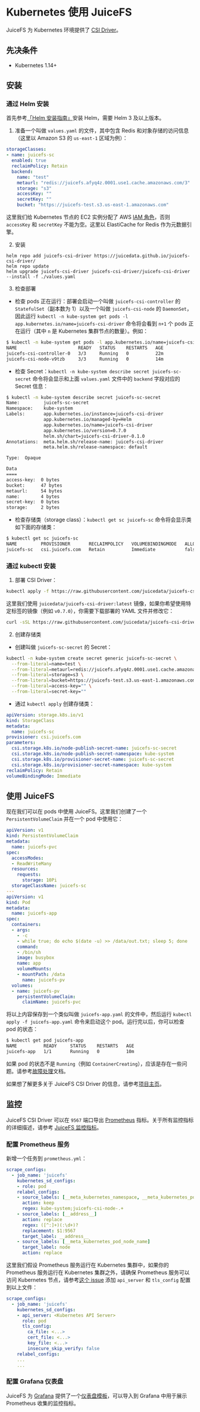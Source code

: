 # Kubernetes 使用 JuiceFS

JuiceFS 为 Kubernetes 环境提供了 [CSI Driver](https://github.com/juicedata/juicefs-csi-driver)。


## 先决条件

- Kubernetes 1.14+


## 安装

### 通过 Helm 安装

首先参考[「Helm 安装指南」](https://github.com/helm/helm#install)安装 Helm，需要 Helm 3 及以上版本。

1. 准备一个叫做 `values.yaml` 的文件，其中包含 Redis 和对象存储的访问信息（这里以 Amazon S3 的 `us-east-1` 区域为例）：

```yaml
storageClasses:
- name: juicefs-sc
  enabled: true
  reclaimPolicy: Retain
  backend:
    name: "test"
    metaurl: "redis://juicefs.afyq4z.0001.use1.cache.amazonaws.com/3"
    storage: "s3"
    accessKey: ""
    secretKey: ""
    bucket: "https://juicefs-test.s3.us-east-1.amazonaws.com"
```

这里我们给 Kubernetes 节点的 EC2 实例分配了 AWS [IAM 角色](https://docs.aws.amazon.com/IAM/latest/UserGuide/id_roles_use_switch-role-ec2.html)，否则 `accessKey` 和 `secretKey` 不能为空。这里以 ElastiCache for Redis 作为元数据引擎。

2. 安装

```shell
helm repo add juicefs-csi-driver https://juicedata.github.io/juicefs-csi-driver/
helm repo update
helm upgrade juicefs-csi-driver juicefs-csi-driver/juicefs-csi-driver --install -f ./values.yaml
```

3. 检查部署

- 检查 pods 正在运行：部署会启动一个叫做 `juicefs-csi-controller` 的 `StatefulSet`（副本数为 1）以及一个叫做 `juicefs-csi-node` 的 `DaemonSet`，因此运行 `kubectl -n kube-system get pods -l app.kubernetes.io/name=juicefs-csi-driver` 命令将会看到 `n+1` 个 pods 正在运行（其中 `n` 是 Kubernetes 集群节点的数量）。例如：

```sh
$ kubectl -n kube-system get pods -l app.kubernetes.io/name=juicefs-csi-driver
NAME                       READY   STATUS    RESTARTS   AGE
juicefs-csi-controller-0   3/3     Running   0          22m
juicefs-csi-node-v9tzb     3/3     Running   0          14m
```

- 检查 Secret：`kubectl -n kube-system describe secret juicefs-sc-secret` 命令将会显示和上面 `values.yaml` 文件中的 `backend` 字段对应的 Secret 信息：

```sh
$ kubectl -n kube-system describe secret juicefs-sc-secret
Name:         juicefs-sc-secret
Namespace:    kube-system
Labels:       app.kubernetes.io/instance=juicefs-csi-driver
              app.kubernetes.io/managed-by=Helm
              app.kubernetes.io/name=juicefs-csi-driver
              app.kubernetes.io/version=0.7.0
              helm.sh/chart=juicefs-csi-driver-0.1.0
Annotations:  meta.helm.sh/release-name: juicefs-csi-driver
              meta.helm.sh/release-namespace: default

Type:  Opaque

Data
====
access-key:  0 bytes
bucket:      47 bytes
metaurl:     54 bytes
name:        4 bytes
secret-key:  0 bytes
storage:     2 bytes
```

- 检查存储类（storage class）：`kubectl get sc juicefs-sc` 命令将会显示类如下面的存储类：

```sh
$ kubectl get sc juicefs-sc
NAME         PROVISIONER       RECLAIMPOLICY   VOLUMEBINDINGMODE   ALLOWVOLUMEEXPANSION   AGE
juicefs-sc   csi.juicefs.com   Retain          Immediate           false                  69m
```

### 通过 kubectl 安装

1. 部署 CSI Driver：

```bash
kubectl apply -f https://raw.githubusercontent.com/juicedata/juicefs-csi-driver/master/deploy/k8s.yaml
```

这里我们使用 `juicedata/juicefs-csi-driver:latest` 镜像，如果你希望使用特定标签的镜像（例如 `v0.7.0`），你需要下载部署的 YAML 文件并修改它：

```bash
curl -sSL https://raw.githubusercontent.com/juicedata/juicefs-csi-driver/master/deploy/k8s.yaml | sed 's@juicedata/juicefs-csi-driver@juicedata/juicefs-csi-driver:v0.7.0@' | kubectl apply -f -
```

2. 创建存储类

- 创建叫做 `juicefs-sc-secret` 的 Secret：

```bash
kubectl -n kube-system create secret generic juicefs-sc-secret \
  --from-literal=name=test \
  --from-literal=metaurl=redis://juicefs.afyq4z.0001.use1.cache.amazonaws.com/3 \
  --from-literal=storage=s3 \
  --from-literal=bucket=https://juicefs-test.s3.us-east-1.amazonaws.com \
  --from-literal=access-key="" \
  --from-literal=secret-key=""

```

- 通过 `kubectl apply` 创建存储类：

```yaml
apiVersion: storage.k8s.io/v1
kind: StorageClass
metadata:
  name: juicefs-sc
provisioner: csi.juicefs.com
parameters:
  csi.storage.k8s.io/node-publish-secret-name: juicefs-sc-secret
  csi.storage.k8s.io/node-publish-secret-namespace: kube-system
  csi.storage.k8s.io/provisioner-secret-name: juicefs-sc-secret
  csi.storage.k8s.io/provisioner-secret-namespace: kube-system
reclaimPolicy: Retain
volumeBindingMode: Immediate
```


## 使用 JuiceFS

现在我们可以在 pods 中使用 JuiceFS。这里我们创建了一个 `PersistentVolumeClaim` 并在一个 pod 中使用它：

```yaml
apiVersion: v1
kind: PersistentVolumeClaim
metadata:
  name: juicefs-pvc
spec:
  accessModes:
  - ReadWriteMany
  resources:
    requests:
      storage: 10Pi
  storageClassName: juicefs-sc
---
apiVersion: v1
kind: Pod
metadata:
  name: juicefs-app
spec:
  containers:
  - args:
    - -c
    - while true; do echo $(date -u) >> /data/out.txt; sleep 5; done
    command:
    - /bin/sh
    image: busybox
    name: app
    volumeMounts:
    - mountPath: /data
      name: juicefs-pv
  volumes:
  - name: juicefs-pv
    persistentVolumeClaim:
      claimName: juicefs-pvc
```

将以上内容保存到一个类似叫做 `juicefs-app.yaml` 的文件中，然后运行 `kubectl apply -f juicefs-app.yaml` 命令来启动这个 pod。运行完以后，你可以检查 pod 的状态：

```sh
$ kubectl get pod juicefs-app
NAME          READY     STATUS    RESTARTS   AGE
juicefs-app   1/1       Running   0          10m
```

如果 pod 的状态不是 `Running`（例如 `ContainerCreating`），应该是存在一些问题。请参考[故障处理](https://github.com/juicedata/juicefs-csi-driver/blob/master/docs/troubleshooting.md)文档。

如果想了解更多关于 JuiceFS CSI Driver 的信息，请参考[项目主页](https://github.com/juicedata/juicefs-csi-driver)。


## 监控

JuiceFS CSI Driver 可以在 `9567` 端口导出 [Prometheus](https://prometheus.io) 指标。关于所有监控指标的详细描述，请参考 [JuiceFS 监控指标](p8s_metrics.md)。

### 配置 Prometheus 服务

新增一个任务到 `prometheus.yml`：

```yaml
scrape_configs:
  - job_name: 'juicefs'
    kubernetes_sd_configs:
    - role: pod
    relabel_configs:
    - source_labels: [__meta_kubernetes_namespace, __meta_kubernetes_pod_name]
      action: keep
      regex: kube-system;juicefs-csi-node-.+
    - source_labels: [__address__]
      action: replace
      regex: ([^:]+)(:\d+)?
      replacement: $1:9567
      target_label: __address__
    - source_labels: [__meta_kubernetes_pod_node_name]
      target_label: node
      action: replace
```

这里我们假设 Prometheus 服务运行在 Kubernetes 集群中，如果你的 Prometheus 服务运行在 Kubernetes 集群之外，请确保 Prometheus 服务可以访问 Kubernetes 节点，请参考[这个 issue](https://github.com/prometheus/prometheus/issues/4633) 添加 `api_server` 和 `tls_config` 配置到以上文件：

```yaml
scrape_configs:
  - job_name: 'juicefs'
    kubernetes_sd_configs:
    - api_server: <Kubernetes API Server>
      role: pod
      tls_config:
        ca_file: <...>
        cert_file: <...>
        key_file: <...>
        insecure_skip_verify: false
    relabel_configs:
    ...
    ...
```

### 配置 Grafana 仪表盘

JuiceFS 为 [Grafana](https://grafana.com) 提供了一个[仪表盘模板](../en/k8s_grafana_template.json)，可以导入到 Grafana 中用于展示 Prometheus 收集的监控指标。
